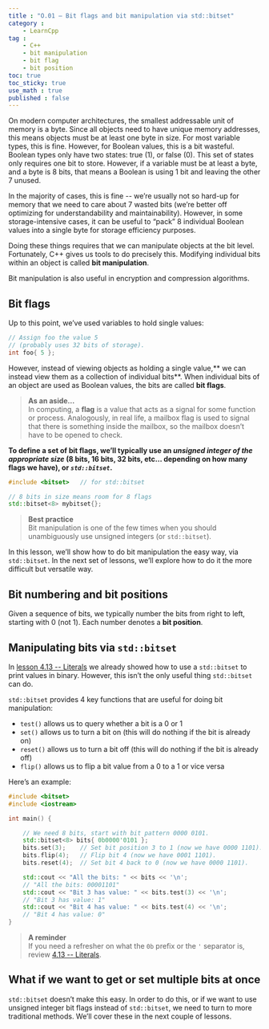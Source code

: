 ```yaml
---
title : "O.01 — Bit flags and bit manipulation via std::bitset"
category :
    - LearnCpp
tag : 
    - C++
    - bit manipulation
    - bit flag
    - bit position
toc: true  
toc_sticky: true 
use_math : true
published : false
---
```



On modern computer architectures, the smallest addressable unit of memory is a byte. Since all objects need to have unique memory addresses, this means objects must be at least one byte in size. For most variable types, this is fine. However, for Boolean values, this is a bit wasteful. Boolean types only have two states: true (1), or false (0). This set of states only requires one bit to store. However, if a variable must be at least a byte, and a byte is 8 bits, that means a Boolean is using 1 bit and leaving the other 7 unused.

In the majority of cases, this is fine -- we’re usually not so hard-up for memory that we need to care about 7 wasted bits (we’re better off optimizing for understandability and maintainability). However, in some storage-intensive cases, it can be useful to “pack” 8 individual Boolean values into a single byte for storage efficiency purposes.

Doing these things requires that we can manipulate objects at the bit level. Fortunately, C++ gives us tools to do precisely this. Modifying individual bits within an object is called **bit manipulation**.

Bit manipulation is also useful in encryption and compression algorithms.


## Bit flags

Up to this point, we’ve used variables to hold single values:

```c++
// Assign foo the value 5
// (probably uses 32 bits of storage).
int foo{ 5 };
```
However, instead of viewing objects as holding a single value,** we can instead view them as a collection of individual bits**. When individual bits of an object are used as Boolean values, the bits are called **bit flags**.


>**As an aside…**  
In computing, a **flag** is a value that acts as a signal for some function or process. Analogously, in real life, a mailbox flag is used to signal that there is something inside the mailbox, so the mailbox doesn’t have to be opened to check.

**To define a set of bit flags, we’ll typically use an *unsigned integer of the appropriate size* (8 bits, 16 bits, 32 bits, etc… depending on how many flags we have), or *`std::bitset`*.**

```c++
#include <bitset>   // for std::bitset

// 8 bits in size means room for 8 flags
std::bitset<8> mybitset{}; 
```

>**Best practice**  
Bit manipulation is one of the few times when you should unambiguously use unsigned integers (or `std::bitset`).

In this lesson, we’ll show how to do bit manipulation the easy way, via `std::bitset`. In the next set of lessons, we’ll explore how to do it the more difficult but versatile way.


## Bit numbering and bit positions

Given a sequence of bits, we typically number the bits from right to left, starting with 0 (not 1). Each number denotes a **bit position**.


## Manipulating bits via `std::bitset`

In [lesson 4.13 -- Literals](https://www.learncpp.com/cpp-tutorial/literals/) we already showed how to use a `std::bitset` to print values in binary. However, this isn’t the only useful thing `std::bitset` can do.

`std::bitset` provides 4 key functions that are useful for doing bit manipulation:

- `test()`  allows us to query whether a bit is a 0 or 1
- `set()`   allows us to turn a bit on (this will do nothing if the bit is already on)
- `reset()` allows us to turn a bit off (this will do nothing if the bit is already off)
- `flip()`  allows us to flip a bit value from a 0 to a 1 or vice versa

Here’s an example:

```c++
#include <bitset>
#include <iostream>

int main() {

    // We need 8 bits, start with bit pattern 0000 0101.
    std::bitset<8> bits{ 0b0000'0101 }; 
    bits.set(3);    // Set bit position 3 to 1 (now we have 0000 1101).
    bits.flip(4);   // Flip bit 4 (now we have 0001 1101).
    bits.reset(4);  // Set bit 4 back to 0 (now we have 0000 1101).

    std::cout << "All the bits: " << bits << '\n';
    // "All the bits: 00001101"
    std::cout << "Bit 3 has value: " << bits.test(3) << '\n';
    // "Bit 3 has value: 1"
    std::cout << "Bit 4 has value: " << bits.test(4) << '\n';
    // "Bit 4 has value: 0"
}
```

>**A reminder**  
If you need a refresher on what the `0b` prefix or the `'` separator is, review [4.13 -- Literals](https://www.learncpp.com/cpp-tutorial/literals/).


## What if we want to get or set multiple bits at once

`std::bitset` doesn’t make this easy. In order to do this, or if we want to use unsigned integer bit flags instead of `std::bitset`, we need to turn to more traditional methods. We’ll cover these in the next couple of lessons.

